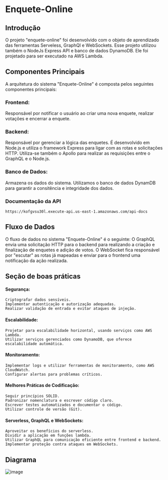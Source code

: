 <!--
title: 'Enquete-Online'
description: 'O projeto "enquete-online" foi desenvolvido com o objeto de aprendizado das ferramentas Serveless, GraphQl e WebSockets. Esse projeto utilizou também o NodeJs Express API e banco de dados DynamoDB. Ele foi projetado para ser executado na AWS Lambda.'
layout: Doc
framework: v3
platform: AWS
language: nodeJS
priority: 1
authorLink: 'https://github.com/serverless'
authorName: 'Serverless, inc.'
authorAvatar: 'https://avatars1.githubusercontent.com/u/13742415?s=200&v=4'
-->
# Enquete-Online


## Introdução

O projeto "enquete-online" foi desenvolvido com o objeto de aprendizado das ferramentas Serveless, GraphQl e WebSockets. Esse projeto utilizou também o NodeJs Express API e banco de dados DynamoDB. Ele foi projetado para ser executado na AWS Lambda.

## Componentes Principais

A arquitetura do sistema "Enquete-Online" é composta pelos seguintes componentes principais:

### Frontend:

Responsável por notificar o usuário ao criar uma nova enquete, realizar votações e encerrar a enquete.

### Backend:

Responsável por gerenciar a lógica das enquetes. É desenvolvido em Node.js e utiliza o framework Express para ligar com as rotas e solicitações HTTP. Utiliza-se também o Apollo para realizar as requisições entre o GraphQL e o Node.js.

### Banco de Dados:

Armazena os dados do sistema. Utilizamos o banco de dados DynamDB para garantir a consitência e integridade dos dados.

### Documentação da API

    https://kofgvsu30l.execute-api.us-east-1.amazonaws.com/api-docs

## Fluxo de Dados
O fluxo de dados no sistema "Enquete-Online" é o seguinte:
O GraphQL envia uma solicitação HTTP para o backend para realizando a criação e finalização de enquetes e adição de votos.
O WebSocket fica responsável por "escutar" as rotas já mapeadas e enviar para o frontend uma notificação da ação realizada.

## Seção de boas práticas
#### Segurança:

    Criptografar dados sensíveis.
    Implementar autenticação e autorização adequadas.
    Realizar validação de entrada e evitar ataques de injeção.

#### Escalabilidade:

    Projetar para escalabilidade horizontal, usando serviços como AWS Lambda.
    Utilizar serviços gerenciados como DynamoDB, que oferece escalabilidade automática.

#### Monitoramento:

    Implementar logs e utilizar ferramentas de monitoramento, como AWS CloudWatch.
    Configurar alertas para problemas críticos.

#### Melhores Práticas de Codificação:

    Seguir princípios SOLID.
    Padronizar nomenclatura e escrever código claro.
    Escrever testes automatizados e documentar o código.
    Utilizar controle de versão (Git).

#### Serverless, GraphQL e WebSockets:

    Aproveitar os benefícios do serverless.
    Dividir a aplicação em funções lambda.
    Utilizar GraphQL para comunicação eficiente entre frontend e backend.
    Implementar proteção contra ataques em WebSockets.

## Diagrama

![image](https://github.com/simeialves/enquete-online/assets/55514588/52532865-5176-45bf-a6f0-fb80908a894b)

